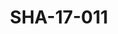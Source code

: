 ---
pid: SHA-17-011
title: SHA-17-011
language: 'en '
collection: Sharhabil Ahmed
original_label: 
rights: Sharhabil Ahmed
location_of_original: Sharhabil Ahmed
photographer_or_studio: Studio Jack Kuwait
scanned_from: photograph 11.9 by 16.8
_date: '1964'
location: Kuwait
description: crowd of Kuwaitis
additional_notes: 
permission_display: 'yes'
on_server: 'no'
on_website: 'no'
permalink: "/archive/en/sha-17-011.html"
layout: photo-page
---